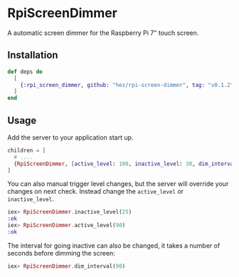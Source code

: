 # RpiScreenDimmer

A automatic screen dimmer for the Raspberry Pi 7" touch screen.

## Installation

```elixir
def deps do
  [
    {:rpi_screen_dimmer, github: "hez/rpi-screen-dimmer", tag: "v0.1.2"}
  ]
end
```

## Usage

Add the server to your application start up.

```elixir
children = [
  # ....
  {RpiScreenDimmer, [active_level: 100, inactive_level: 30, dim_interval: 60]}
]
```

You can also manual trigger level changes, but the server will override your changes on next check. Instead change the `active_level` or `inactive_level`.

```elixir
iex> RpiScreenDimmer.inactive_level(25)
:ok
iex> RpiScreenDimmer.active_level(90)
:ok
```

The interval for going inactive can also be changed, it takes a number of seconds before dimming the screen:

```elixir
iex> RpiScreenDimmer.dim_interval(90)
```

